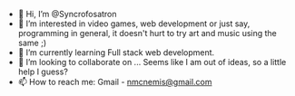 - 👋 Hi, I’m @Syncrofosatron
- 👀 I’m interested in video games, web development or just say, programming in general, it doesn't hurt to try art and music using the same ;)
- 🌱 I’m currently learning Full stack web development.
- 💞️ I’m looking to collaborate on ... Seems like I am out of ideas, so a little help I guess?
- 📫 How to reach me: Gmail - nmcnemis@gmail.com

<!---
Syncrofosatron/Syncrofosatron is a ✨ special ✨ repository because its `README.md` (this file) appears on your GitHub profile.
You can click the Preview link to take a look at your changes.
--->
